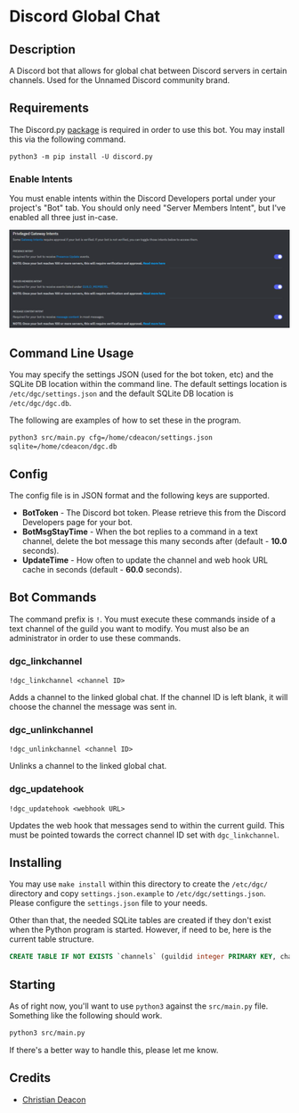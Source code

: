 # Discord Global Chat
## Description
A Discord bot that allows for global chat between Discord servers in certain channels. Used for the Unnamed Discord community brand.

## Requirements
The Discord.py [package](https://pypi.org/project/discord.py/) is required in order to use this bot. You may install this via the following command.

```
python3 -m pip install -U discord.py
```

### Enable Intents
You must enable intents within the Discord Developers portal under your project's "Bot" tab. You should only need "Server Members Intent", but I've enabled all three just in-case.

![Intents Image](./images/intents.png)

## Command Line Usage
You may specify the settings JSON (used for the bot token, etc) and the SQLite DB location within the command line. The default settings location is `/etc/dgc/settings.json` and the default SQLite DB location is `/etc/dgc/dgc.db`.

The following are examples of how to set these in the program.

```
python3 src/main.py cfg=/home/cdeacon/settings.json sqlite=/home/cdeacon/dgc.db
```

## Config
The config file is in JSON format and the following keys are supported.

* **BotToken** - The Discord bot token. Please retrieve this from the Discord Developers page for your bot.
* **BotMsgStayTime** - When the bot replies to a command in a text channel, delete the bot message this many seconds after (default - **10.0** seconds).
* **UpdateTime** - How often to update the channel and web hook URL cache in seconds (default - **60.0** seconds).

## Bot Commands
The command prefix is `!`. You must execute these commands inside of a text channel of the guild you want to modify. You must also be an administrator in order to use these commands.

### dgc_linkchannel
```
!dgc_linkchannel <channel ID>
```

Adds a channel to the linked global chat. If the channel ID is left blank, it will choose the channel the message was sent in.

### dgc_unlinkchannel
```
!dgc_unlinkchannel <channel ID>
```

Unlinks a channel to the linked global chat.

### dgc_updatehook
```
!dgc_updatehook <webhook URL>
```

Updates the web hook that messages send to within the current guild. This must be pointed towards the correct channel ID set with `dgc_linkchannel`.

## Installing
You may use `make install` within this directory to create the `/etc/dgc/` directory and copy `settings.json.example` to `/etc/dgc/settings.json`. Please configure the `settings.json` file to your needs.

Other than that, the needed SQLite tables are created if they don't exist when the Python program is started. However, if need to be, here is the current table structure.

```SQL
CREATE TABLE IF NOT EXISTS `channels` (guildid integer PRIMARY KEY, channelid integer, webhookurl text)
```

## Starting
As of right now, you'll want to use `python3` against the `src/main.py` file. Something like the following should work.

```bash
python3 src/main.py
```

If there's a better way to handle this, please let me know.

## Credits
* [Christian Deacon](https://github.com/gamemann)